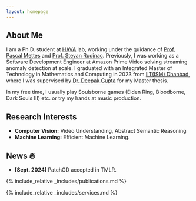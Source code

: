 ```yaml
---
layout: homepage
---
```


## About Me

I am a Ph.D. student at <a href="https://dsc.uva.nl/programmes/interdisciplinary-phd-programme/hava-lab/hava-lab.html">HAVA</a> lab, working under the guidance of <a href="https://staff.fnwi.uva.nl/p.s.m.mettes/">Prof. Pascal Mettes</a> and <a href="https://stevanrudinac.com/">Prof. Stevan Rudinac</a>. Previously, I was working as a Software Development Engineer at Amazon Prime Video solving streaming anomaly detection at scale. I graduated with an Integrated Master of Technology in Mathematics and Computing in 2023 from <a href="https://www.iitism.ac.in/">IIT(ISM) Dhanbad</a>, where I was supervised by <a href="https://dkgupta90.github.io/">Dr. Deepak Gupta</a> for my Master thesis. 

In my free time, I usually play Soulsborne games (Elden Ring, Bloodborne, Dark Souls III) etc. or try my hands at music production.

## Research Interests

- **Computer Vision:** Video Understanding, Abstract Semantic Reasoning
- **Machine Learning:** Efficient Machine Learning.

## News 🔥
- **[Sept. 2024]** PatchGD accepted in TMLR.


{% include_relative _includes/publications.md %}

{% include_relative _includes/services.md %}
